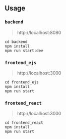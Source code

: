 ## Usage

### `backend`

> http://localhost:8080

```
cd backend
npm install
npm run start:dev
```

### `frontend_ejs`

> http://localhost:3000

```
cd frontend_ejs
npm install
npm run start
```

### `frontend_react`

> http://localhost:3000

```
cd frontend_react
npm install
npm run start
```